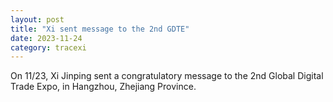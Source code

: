 ```yaml
---
layout: post
title: "Xi sent message to the 2nd GDTE"
date: 2023-11-24
category: tracexi
---
```


On 11/23, Xi Jinping sent a congratulatory message to the 2nd Global Digital Trade Expo, in Hangzhou, Zhejiang Province.

